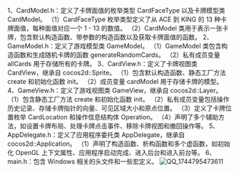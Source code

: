 1、CardModel.h：定义了卡牌面值的枚举类型 CardFaceType 以及卡牌模型类 CardModel。
（1）CardFaceType 枚举类型定义了从 ACE 到 KING 的 13 种卡牌面值，每种面值对应一个 1 - 13 的数值。
（2）CardModel 类用于表示一张卡牌，包含默认构造函数、带参数的构造函数以及获取卡牌面值的函数。
2、GameModel.h：定义了游戏模型类 GameModel。
（1）GameModel 类包含构造函数和生成随机卡牌的函数 generateRandomCards。
（2）私有成员变量 allCards 用于存储所有的卡牌。
3、CardView.h：定义了卡牌视图类 CardView，继承自 cocos2d::Sprite。
（1）包含默认构造函数、静态工厂方法 create 和初始化函数 init。
（2）成员变量 cardModel 用于存储卡牌的模型。
4、GameView.h：定义了游戏视图类 GameView，继承自 cocos2d::Layer。
（1）包含静态工厂方法 create 和初始化函数 init。
（2）私有成员变量包括操作历史记录、存储卡牌指针的向量、可见区域大小和原点位置。
（3）定义了卡牌位置枚举 CardLocation 和操作信息结构体 Operation。
（4）声明了多个辅助方法，如设置卡牌布局、处理卡牌点击事件、移除卡牌视图和撤回操作等。
5、AppDelegate.h：定义了应用程序委托类 AppDelegate，继承自 cocos2d::Application。
（1）声明了构造函数、析构函数和多个虚函数，如初始化 OpenGL 上下文属性、应用程序启动完成、进入后台和进入前台等。
6、main.h：包含 Windows 相关的头文件和一些宏定义。
![QQ_1744795473611](https://github.com/user-attachments/assets/b1633f6c-bfae-49a8-a75b-34abad945229)
